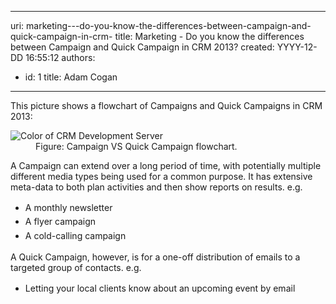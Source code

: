

---
uri: marketing---do-you-know-the-differences-between-campaign-and-quick-campaign-in-crm-
title: Marketing - Do you know the differences between Campaign and Quick Campaign in CRM 2013?
created: YYYY-12-DD 16:55:12
authors:
  - id: 1
    title: Adam Cogan
---




<span class='intro'> <p>​​This picture shows a flowchart of Campaigns and Quick Campaigns&#160;in CRM 2013&#58;</p> </span>

<dl class="image"><dt> 
      <img alt="Color of CRM Development Server" src="/PublishingImages/CampaignVSQuickCampaign.jpg" />
   </dt><dd> Figure&#58; Campaign VS Quick Campaign flowchart.</dd></dl><p>A Campaign can extend over a long period of time, with potentially multiple different media types being used for a common purpose. It has extensive meta-data to both plan activities and then show rep​orts on results.​ e.g.<br></p><ul><li><span style="line-height&#58;1.6;">​</span><span style="line-height&#58;1.6;">​A monthly newsletter​​</span><br></li><li><span style="line-height&#58;1.6;">A flyer campaign</span></li><li><span style="line-height&#58;1.6;">A cold-calling campaign​</span></li></ul><p>A Quick Campaign, however,&#160;is for a one-off distribution of emails to a targeted group of contacts. e.g.</p><ul><li><span style="line-height&#58;1.6;">​Letting your local clients know about an upcoming event by email​​</span><br></li></ul>


